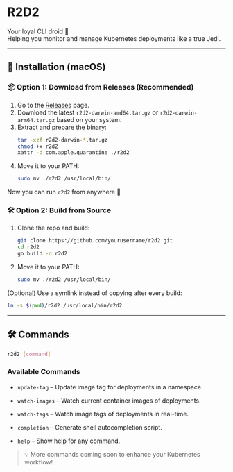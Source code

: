 # R2D2

Your loyal CLI droid 🤖  
Helping you monitor and manage Kubernetes deployments like a true Jedi.

---

## 🚀 Installation (macOS)

### 📦 Option 1: Download from Releases (Recommended)

1. Go to the [Releases](https://github.com/yourusername/r2d2/releases) page.
2. Download the latest `r2d2-darwin-amd64.tar.gz` or `r2d2-darwin-arm64.tar.gz` based on your system.
3. Extract and prepare the binary:
   ```bash
   tar -xzf r2d2-darwin-*.tar.gz
   chmod +x r2d2
   xattr -d com.apple.quarantine ./r2d2
   ```
4. Move it to your PATH:
   ```bash
   sudo mv ./r2d2 /usr/local/bin/
   ```

Now you can run `r2d2` from anywhere 🎉

### 🛠 Option 2: Build from Source

1. Clone the repo and build:
   ```bash
   git clone https://github.com/yourusername/r2d2.git
   cd r2d2
   go build -o r2d2
   ```
2. Move it to your PATH:
   ```bash
   sudo mv ./r2d2 /usr/local/bin/
   ```

(Optional) Use a symlink instead of copying after every build:
```bash
ln -s $(pwd)/r2d2 /usr/local/bin/r2d2
```

---

## 🛠️ Commands

```bash
r2d2 [command]
```

### Available Commands

- `update-tag`   – Update image tag for deployments in a namespace.
- `watch-images` – Watch current container images of deployments.
- `watch-tags`   – Watch image tags of deployments in real-time.

- `completion`   – Generate shell autocompletion script.
- `help`         – Show help for any command.

> 💡 More commands coming soon to enhance your Kubernetes workflow!
